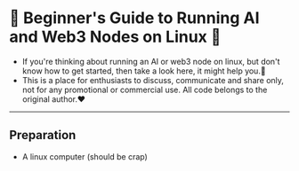 # 🌟 Beginner's Guide to Running AI and Web3 Nodes on Linux 🌟

* If you're thinking about running an AI or web3 node on linux, but don't know how to get started, then take a look here, it might help you.👀️
* This is a place for enthusiasts to discuss, communicate and share only, not for any promotional or commercial use. All code belongs to the original author.❤️

---
## Preparation

* A linux computer (should be crap)

